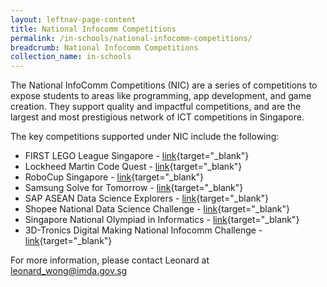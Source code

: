 ```yaml
---
layout: leftnav-page-content
title: National Infocomm Competitions
permalink: /in-schools/national-infocomm-competitions/
breadcrumb: National Infocomm Competitions
collection_name: in-schools
---
```

The National InfoComm Competitions (NIC) are a series of competitions to expose students to areas like programming, app development, and game creation. They support quality and impactful competitions, and are the largest and most prestigious network of ICT competitions in Singapore. 

The key competitions supported under NIC include the following:
* FIRST LEGO League Singapore - [link](www.firstlegoleague.sg){target="_blank"}
* Lockheed Martin Code Quest - [link](https://www.lockheedmartin.com/en-us/who-we-are/communities/codequest/code-quest-suntec.html){target="_blank"}
* RoboCup Singapore - [link](www.robocupsingapore.org){target="_blank"}
* Samsung Solve for Tomorrow - [link](www.samsung.com/sg/solvefortomorrow/){target="_blank"}
* SAP ASEAN Data Science Explorers - [link](www.aseandse.org){target="_blank"}
* Shopee National Data Science Challenge - [link](https://careers.shopee.sg/ndsc/){target="_blank"}
* Singapore National Olympiad in Informatics - [link](https://noisg.comp.nus.edu.sg/noi/){target="_blank"}
* 3D-Tronics Digital Making National Infocomm Challenge - [link](https://www.3d-tronics.com){target="_blank"}

For more information, please contact Leonard at <leonard_wong@imda.gov.sg>

